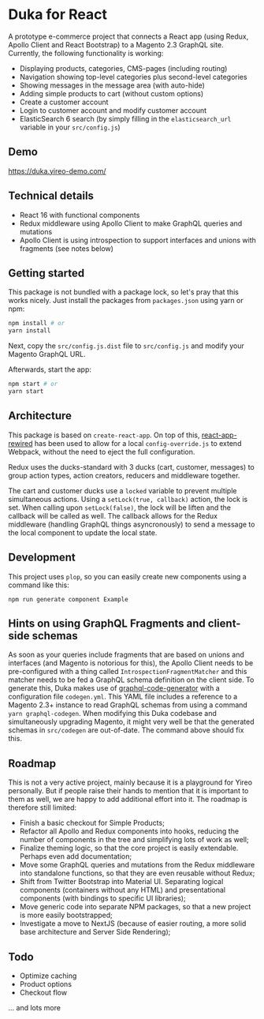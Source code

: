 # Duka for React

A prototype e-commerce project that connects a React app (using Redux, Apollo Client and React Bootstrap) to a Magento 2.3 GraphQL site. Currently, the following functionality is working:

- Displaying products, categories, CMS-pages (including routing)
- Navigation showing top-level categories plus second-level categories
- Showing messages in the message area (with auto-hide)
- Adding simple products to cart (without custom options)
- Create a customer account
- Login to customer account and modify customer account
- ElasticSearch 6 search (by simply filling in the `elasticsearch_url` variable in your `src/config.js`)

## Demo
https://duka.yireo-demo.com/

## Technical details

- React 16 with functional components
- Redux middleware using Apollo Client to make GraphQL queries and mutations
- Apollo Client is using introspection to support interfaces and unions with fragments (see notes below)

## Getting started

This package is not bundled with a package lock, so let's pray that this works nicely. Just install the packages from `packages.json` using yarn or npm:

```bash
npm install # or
yarn install
```

Next, copy the `src/config.js.dist` file to `src/config.js` and modify your Magento GraphQL URL.

Afterwards, start the app:

```bash
npm start # or
yarn start
```

## Architecture

This package is based on `create-react-app`. On top of this, [react-app-rewired](https://github.com/timarney/react-app-rewired) has been used to allow for a local `config-override.js` to extend Webpack, without the need to eject the full configuration.

Redux uses the ducks-standard with 3 ducks (cart, customer, messages) to group action types, action creators, reducers and middleware together.

The cart and customer ducks use a `locked` variable to prevent multiple simultaneous actions. Using a `setLock(true, callback)` action, the lock is set. When calling upon `setLock(false)`, the lock will be liften and the callback will be called as well. The callback allows for the Redux middleware (handling GraphQL things asyncronously) to send a message to the local component to update the local state.

## Development

This project uses `plop`, so you can easily create new components using a command like this:

    npm run generate component Example

## Hints on using GraphQL Fragments and client-side schemas

As soon as your queries include fragments that are based on unions and interfaces (and Magento is notorious for this), the Apollo Client needs to be pre-configured with a thing called `IntrospectionFragmentMatcher` and this matcher needs to be fed a GraphQL schema definition on the client side. To generate this, Duka makes use of [graphql-code-generator](https://graphql-code-generator.com/) with a configuration file `codegen.yml`. This YAML file includes a reference to a Magento 2.3+ instance to read GraphQL schemas from using a command `yarn graphql-codegen`. When modifying this Duka codebase and simultaneously upgrading Magento, it might very well be that the generated schemas in `src/codegen` are out-of-date. The command above should fix this.

## Roadmap

This is not a very active project, mainly because it is a playground for Yireo personally. But if people raise their hands to mention that it is important to them as well, we are happy to add additional effort into it. The roadmap is therefore still limited:

- Finish a basic checkout for Simple Products;
- Refactor all Apollo and Redux components into hooks, reducing the number of components in the tree and simplifying lots of work as well;
- Finalize theming logic, so that the core project is easily extendable. Perhaps even add documentation;
- Move some GraphQL queries and mutations from the Redux middleware into standalone functions, so that they are even reusable without Redux;
- Shift from Twitter Bootstrap into Material UI. Separating logical components (containers without any HTML) and presentational components (with bindings to specific UI libraries);
- Move generic code into separate NPM packages, so that a new project is more easily bootstrapped;
- Investigate a move to NextJS (because of easier routing, a more solid base architecture and Server Side Rendering);

## Todo

- Optimize caching
- Product options
- Checkout flow

... and lots more
